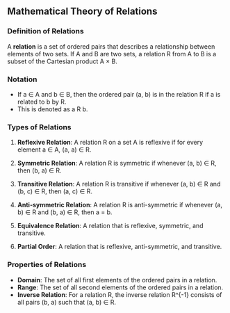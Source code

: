 ## Mathematical Theory of Relations

### Definition of Relations

A **relation** is a set of ordered pairs that describes a relationship between elements of two sets. If A and B are two sets, a relation R from A to B is a subset of the Cartesian product A × B.

### Notation

- If a ∈ A and b ∈ B, then the ordered pair (a, b) is in the relation R if a is related to b by R.
- This is denoted as a R b.

### Types of Relations

1. **Reflexive Relation**: A relation R on a set A is reflexive if for every element a ∈ A, (a, a) ∈ R.

2. **Symmetric Relation**: A relation R is symmetric if whenever (a, b) ∈ R, then (b, a) ∈ R.

3. **Transitive Relation**: A relation R is transitive if whenever (a, b) ∈ R and (b, c) ∈ R, then (a, c) ∈ R.

4. **Anti-symmetric Relation**: A relation R is anti-symmetric if whenever (a, b) ∈ R and (b, a) ∈ R, then a = b.

5. **Equivalence Relation**: A relation that is reflexive, symmetric, and transitive.

6. **Partial Order**: A relation that is reflexive, anti-symmetric, and transitive.

### Properties of Relations

- **Domain**: The set of all first elements of the ordered pairs in a relation.
- **Range**: The set of all second elements of the ordered pairs in a relation.
- **Inverse Relation**: For a relation R, the inverse relation R^{-1} consists of all pairs (b, a) such that (a, b) ∈ R.
